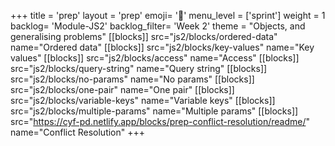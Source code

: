 +++
title = 'prep'
layout = 'prep'
emoji= '📝'
menu_level = ['sprint']
weight = 1
backlog= 'Module-JS2'
backlog_filter= 'Week 2'
theme = "Objects, and generalising problems"
[[blocks]]
src="js2/blocks/ordered-data"
name="Ordered data"
[[blocks]]
src="js2/blocks/key-values"
name="Key values"
[[blocks]]
src="js2/blocks/access"
name="Access"
[[blocks]]
src="js2/blocks/query-string"
name="Query string"
[[blocks]]
src="js2/blocks/no-params"
name="No params"
[[blocks]]
src="js2/blocks/one-pair"
name="One pair"
[[blocks]]
src="js2/blocks/variable-keys"
name="Variable keys"
[[blocks]]
src="js2/blocks/multiple-params"
name="Multiple params"
[[blocks]]
src="https://cyf-pd.netlify.app/blocks/prep-conflict-resolution/readme/"
name="Conflict Resolution"
+++
